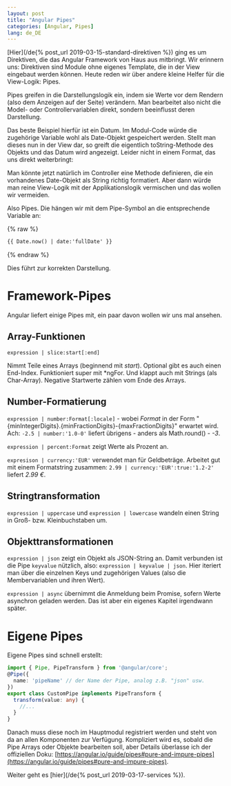 ```yaml
---
layout: post
title: "Angular Pipes"
categories: [Angular, Pipes]
lang: de_DE
---
```


[Hier](/de{% post_url 2019-03-15-standard-direktiven %}) ging es um Direktiven, die das Angular Framework von Haus aus mitbringt. Wir erinnern uns: Direktiven sind Module ohne eigenes Template, die in der View eingebaut werden können. Heute reden wir über andere kleine Helfer für die View-Logik: Pipes.

<!--more-->

Pipes greifen in die Darstellungslogik ein, indem sie Werte vor dem Rendern (also dem Anzeigen auf der Seite) verändern. Man bearbeitet also nicht die Model- oder Controllervariablen direkt, sondern beeinflusst deren Darstellung.

Das beste Beispiel hierfür ist ein Datum. Im Modul-Code würde die zugehörige Variable wohl als Date-Objekt gespeichert werden. Stellt man dieses nun in der View dar, so greift die eigentlich toString-Methode des Objekts und das Datum wird angezeigt. Leider nicht in einem Format, das uns direkt weiterbringt:

_<script>document.write(Date.now())</script>_

Man könnte jetzt natürlich im Controller eine Methode definieren, die ein vorhandenes Date-Objekt als String richtig formatiert. Aber dann würde man reine View-Logik mit der Applikationslogik vermischen und das wollen wir vermeiden.

Also Pipes. Die hängen wir mit dem Pipe-Symbol an die entsprechende Variable an:

{% raw %}
```html
{{ Date.now() | date:'fullDate' }}
```
{% endraw %}

Dies führt zur korrekten Darstellung.

# Framework-Pipes

Angular liefert einige Pipes mit, ein paar davon wollen wir uns mal ansehen.

## Array-Funktionen

``expression | slice:start[:end]``

Nimmt Teile eines Arrays (beginnend mit _start_). Optional gibt es auch einen End-Index. Funktioniert super mit \*ngFor. Und klappt auch mit Strings (als Char-Array). Negative Startwerte zählen vom Ende des Arrays.

## Number-Formatierung

``expression | number:Format[:locale]`` - wobei _Format_ in der Form "{minIntegerDigits}.{minFractionDigits}-{maxFractionDigits}" erwartet wird. Ach: ``-2.5 | number:'1.0-0'`` liefert übrigens - anders als Math.round() - _-3_.

``expression | percent:Format`` zeigt Werte als Prozent an.

``expresison | currency:'EUR'`` verwendet man für Geldbeträge. Arbeitet gut mit einem Formatstring zusammen: ``2.99 | currency:'EUR':true:'1.2-2'`` liefert _2.99 €_.

## Stringtransformation

``expression | uppercase`` und ``expression | lowercase`` wandeln einen String in Groß- bzw. Kleinbuchstaben um.

## Objekttransformationen

``expression | json`` zeigt ein Objekt als JSON-String an. Damit verbunden ist die Pipe ``keyvalue`` nützlich, also:
``expression | keyvalue | json``. Hier iteriert man über die einzelnen Keys und zugehörigen Values (also die Membervariablen und ihren Wert).

``expression | async`` übernimmt die Anmeldung beim Promise, sofern Werte asynchron geladen werden. Das ist aber ein eigenes Kapitel irgendwann später.

# Eigene Pipes

Eigene Pipes sind schnell erstellt:

```typescript
import { Pipe, PipeTransform } from '@angular/core';
@Pipe({
  name: 'pipeName' // der Name der Pipe, analog z.B. "json" usw.
})
export class CustomPipe implements PipeTransform {
  transform(value: any) {
    //...
  }
}
```

Danach muss diese noch im Hauptmodul registriert werden und steht von da an allen Komponenten zur Verfügung. Kompliziert wird es, sobald die Pipe Arrays oder Objekte bearbeiten soll, aber Details überlasse ich der offiziellen Doku: [https://angular.io/guide/pipes#pure-and-impure-pipes](https://angular.io/guide/pipes#pure-and-impure-pipes).

Weiter geht es [hier](/de{% post_url 2019-03-17-services %}).
